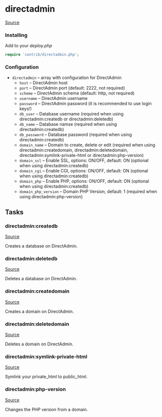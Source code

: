 <!-- DO NOT EDIT THIS FILE! -->
<!-- Instead edit contrib/directadmin.php -->
<!-- Then run bin/docgen -->

# directadmin

[Source](/contrib/directadmin.php)



### Installing

Add to your _deploy.php_

```php
require 'contrib/directadmin.php';
```

### Configuration
- `directadmin` – array with configuration for DirectAdmin
    - `host` – DirectAdmin host
    - `port` – DirectAdmin port (default: 2222, not required)
    - `scheme` – DirectAdmin scheme (default: http, not required)
    - `username` – DirectAdmin username
    - `password` – DirectAdmin password (it is recommended to use login keys!)
    - `db_user` – Database username (required when using directadmin:createdb or directadmin:deletedb)
    - `db_name` – Database namse (required when using directadmin:createdb)
    - `db_password` – Database password (required when using directadmin:createdb)
    - `domain_name` – Domain to create, delete or edit (required when using directadmin:createdomain, directadmin:deletedomain, directadmin:symlink-private-html or directadmin:php-version)
    - `domain_ssl` – Enable SSL, options: ON/OFF, default: ON (optional when using directadmin:createdb)
    - `domain_cgi` – Enable CGI, options: ON/OFF, default: ON (optional when using directadmin:createdb)
    - `domain_php` – Enable PHP, options: ON/OFF, default: ON (optional when using directadmin:createdb)
    - `domain_php_version` – Domain PHP Version, default: 1 (required when using directadmin:php-version)




## Tasks

### directadmin:createdb
[Source](https://github.com/deployphp/deployer/blob/master/contrib/directadmin.php#L82)

Creates a database on DirectAdmin.




### directadmin:deletedb
[Source](https://github.com/deployphp/deployer/blob/master/contrib/directadmin.php#L102)

Deletes a database on DirectAdmin.




### directadmin:createdomain
[Source](https://github.com/deployphp/deployer/blob/master/contrib/directadmin.php#L117)

Creates a domain on DirectAdmin.




### directadmin:deletedomain
[Source](https://github.com/deployphp/deployer/blob/master/contrib/directadmin.php#L135)

Deletes a domain on DirectAdmin.




### directadmin:symlink-private-html
[Source](https://github.com/deployphp/deployer/blob/master/contrib/directadmin.php#L151)

Symlink your private_html to public_html.




### directadmin:php-version
[Source](https://github.com/deployphp/deployer/blob/master/contrib/directadmin.php#L167)

Changes the PHP version from a domain.




